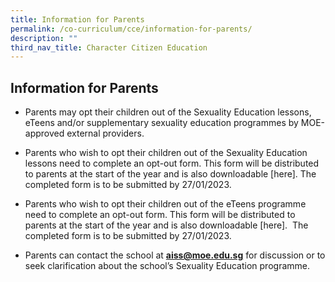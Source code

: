 ```yaml
---
title: Information for Parents
permalink: /co-curriculum/cce/information-for-parents/
description: ""
third_nav_title: Character Citizen Education
---
```

## Information for Parents
*   Parents may opt their children out of the Sexuality Education lessons, eTeens and/or supplementary sexuality education programmes by MOE-approved external providers.   
      
    
*   Parents who wish to opt their children out of the Sexuality Education lessons need to complete an opt-out form. This form will be distributed to parents at the start of the year and is also downloadable [here]. The completed form is to be submitted by 27/01/2023.   
      
*   Parents who wish to opt their children out of the eTeens programme need to complete an opt-out form. This form will be distributed to parents at the start of the year and is also downloadable [here].  The completed form is to be submitted by 27/01/2023.     
*   Parents can contact the school at **[aiss@moe.edu.sg](mailto:aiss@moe.edu.sg)** for discussion or to seek clarification about the school’s Sexuality Education programme.